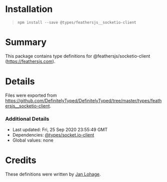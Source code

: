 # Installation
> `npm install --save @types/feathersjs__socketio-client`

# Summary
This package contains type definitions for @feathersjs/socketio-client (https://feathersjs.com).

# Details
Files were exported from https://github.com/DefinitelyTyped/DefinitelyTyped/tree/master/types/feathersjs__socketio-client.

### Additional Details
 * Last updated: Fri, 25 Sep 2020 23:55:49 GMT
 * Dependencies: [@types/socket.io-client](https://npmjs.com/package/@types/socket.io-client)
 * Global values: none

# Credits
These definitions were written by [Jan Lohage](https://github.com/j2L4e).
